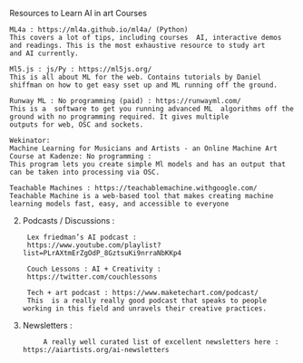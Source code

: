 Resources to Learn AI in art
Courses 

    ML4a : https://ml4a.github.io/ml4a/ (Python)
    This covers a lot of tips, including courses  AI, interactive demos and readings. This is the most exhaustive resource to study art     and AI currently.

    Ml5.js : js/Py : https://ml5js.org/
    This is all about ML for the web. Contains tutorials by Daniel shiffman on how to get easy sset up and ML running off the ground. 

    Runway ML : No programming (paid) : https://runwayml.com/
    This is a  software to get you running advanced ML  algorithms off the ground with no programming required. It gives multiple           outputs for web, OSC and sockets. 

    Wekinator:
    Machine Learning for Musicians and Artists - an Online Machine Art Course at Kadenze: No programming : 
    This program lets you create simple Ml models and has an output that can be taken into processing via OSC. 

    Teachable Machines : https://teachablemachine.withgoogle.com/
    Teachable Machine is a web-based tool that makes creating machine learning models fast, easy, and accessible to everyone

2. Podcasts / Discussions : 

        Lex friedman’s AI podcast :
        https://www.youtube.com/playlist?list=PLrAXtmErZgOdP_8GztsuKi9nrraNbKKp4

        Couch Lessons : AI + Creativity : 
        https://twitter.com/couchlessons

        Tech + art podcast : https://www.maketechart.com/podcast/
        This  is a really really good podcast that speaks to people working in this field and unravels their creative practices.

3. Newsletters : 

            A really well curated list of excellent newsletters here : https://aiartists.org/ai-newsletters
